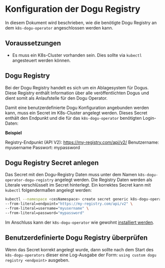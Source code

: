 # Konfiguration der Dogu Registry

In diesem Dokument wird beschrieben, wie die benötigte Dogu Registry an dem `k8s-dogu-operator` angeschlossen
werden kann.

## Voraussetzungen

* Es muss ein K8s-Cluster vorhanden sein. Dies sollte via `kubectl` angesteuert werden können.

## Dogu Registry

Bei der Dogu Registry handelt es sich um ein Ablagesystem für Dogus. Diese Registry enthält Information über alle
veröffentlichten Dogus und dient somit als Anlaufstelle für den Dogu Operator.

Damit eine benutzerdefinierte Dogu Konfiguration angebunden werden kann, muss ein Secret im K8s-Cluster angelegt
werden. Dieses Secret enthält den Endpunkt und die für das `k8s-dogu-operator` benötigten Login-Daten:

**Beispiel**

Registry-Endpunkt (API V2): https://my-registry.com/api/v2/
Benutzername: myusername
Passwort: mypassword

## Dogu Registry Secret anlegen

Das Secret mit den Dogu-Registry Daten muss unter dem Namen `k8s-dogu-operator-dogu-registry` angelegt werden. Die 
Registry Daten werden als Literale verschlüsselt im Secret hinterlegt. Ein korrektes Secret kann mit `kubectl` 
folgendermaßen angelegt werden:

```bash
kubectl --namespace <cesNamespace> create secret generic k8s-dogu-operator-dogu-registry \
--from-literal=endpoint="https://my-registry.com/api/v2" \
--from-literal=username="myusername" \
--from-literal=password="mypassword"
```

Im Anschluss kann der `k8s-dogu-operator` wie gewohnt [installiert werden](installing_operator_into_cluster_de.md).

## Benutzerdefinierte Dogu Registry überprüfen

Wenn das Secret korrekt angelegt wurde, dann sollte nach dem Start des `k8s-dogu-operators` dieser eine Log-Ausgabe der
Form: 
`using custom dogu registry <endpoint>` ausgeben.